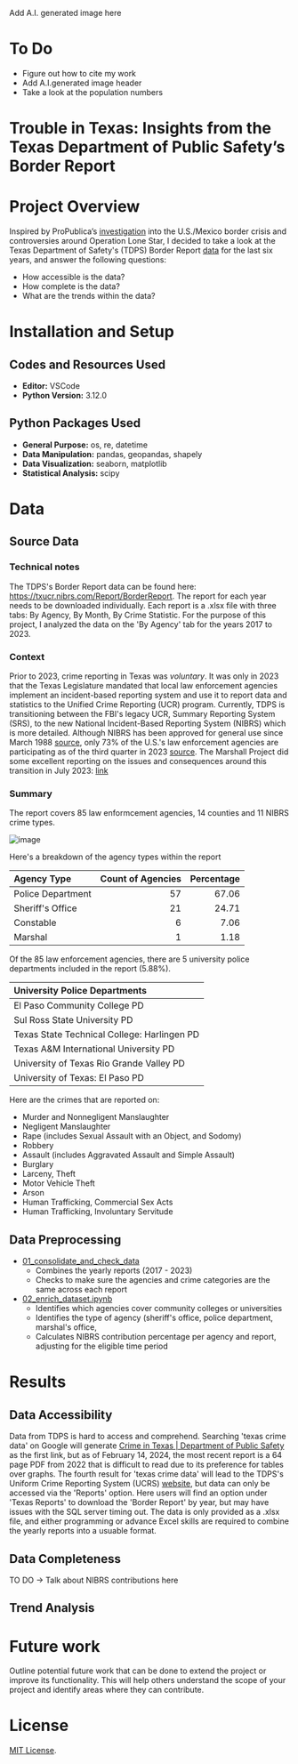 Add A.I. generated image here

# To Do
- Figure out how to cite my work
- Add A.I.generated image header
- Take a look at the population numbers

# Trouble in Texas: Insights from the Texas Department of Public Safety’s Border Report

# Project Overview

Inspired by ProPublica’s [investigation](https://www.propublica.org/article/texas-governor-brags-about-his-border-initiative-the-data-doesnt-back-him-up) into the U.S./Mexico border crisis and controversies around Operation Lone Star, I decided to take a look at the Texas Department of Safety's (TDPS) Border Report [data](https://txucr.nibrs.com/Report/BorderReport) for the last six years, and answer the following questions:

  - How accessible is the data?
  - How complete is the data?
  - What are the trends within the data?

# Installation and Setup

## Codes and Resources Used
- **Editor:**  VSCode
- **Python Version:** 3.12.0

## Python Packages Used
- **General Purpose:** os, re, datetime
- **Data Manipulation:** pandas, geopandas, shapely
- **Data Visualization:** seaborn, matplotlib
- **Statistical Analysis:** scipy

# Data

## Source Data
### Technical notes
The TDPS's Border Report data can be found here: https://txucr.nibrs.com/Report/BorderReport. 
The report for each year needs to be downloaded individually. Each report is a .xlsx file with three tabs: By Agency, By Month, By Crime Statistic. For the purpose of this project, I analyzed the data on the 'By Agency' tab for the years 2017 to 2023.


### Context
Prior to 2023, crime reporting in Texas was _voluntary_. It was only in 2023 that the Texas Legislature mandated that local law enforcement agencies implement an incident-based reporting system and use it to report data and statistics to the Unified Crime Reporting (UCR) program. Currently, TDPS is transitioning between the FBI's legacy UCR, Summary Reporting System (SRS), to the new National Incident-Based Reporting System (NIBRS) which is more detailed. Although NIBRS has been approved for general use since March 1988 [source](https://www2.fbi.gov/ucr/faqs.htm), only 73% of the U.S.'s law enforcement agencies are participating as of the third quarter in 2023 [source](https://cde.ucr.cjis.gov/LATEST/webapp/#/pages/explorer/crime/quarterly). The Marshall Project did some excellent reporting on the issues and consequences around this transition in July 2023: [link](https://www.themarshallproject.org/2023/07/13/fbi-crime-rates-data-gap-nibrs)

### Summary
The report covers 85 law enformcement agencies, 14 counties and 11 NIBRS crime types.

![image](https://github.com/ghgeist/texas_border_data_analysis/assets/22363767/6c896ad8-3317-4b37-a097-ca0cd4207bda)

Here's a breakdown of the agency types within the report

| Agency Type       |   Count of Agencies |   Percentage |
|:------------------|--------------------:|-------------:|
| Police Department |                  57 |        67.06 |
| Sheriff's Office  |                  21 |        24.71 |
| Constable         |                   6 |         7.06 |
| Marshal           |                   1 |         1.18 |


Of the 85 law enforcement agencies, there are 5 university police departments included in the report (5.88%).

| University Police Departments               |
|:--------------------------------------------|
| El Paso Community College PD                |
| Sul Ross State University PD                |
| Texas State Technical College: Harlingen PD |
| Texas A&M International University PD       |
| University of Texas Rio Grande Valley PD    |
| University of Texas: El Paso PD             |

Here are the crimes that are reported on:
* Murder and  Nonnegligent  Manslaughter
* Negligent  Manslaughter
* Rape (includes Sexual Assault with an Object, and Sodomy)
* Robbery
* Assault (includes Aggravated Assault and Simple Assault)
* Burglary
* Larceny, Theft
* Motor Vehicle Theft
* Arson
* Human Trafficking, Commercial  Sex  Acts
* Human  Trafficking, Involuntary  Servitude
  
## Data Preprocessing
- [01_consolidate_and_check_data](https://github.com/ghgeist/texas_border_data_analysis/blob/main/notebooks/01_consolidate_and_check_data.ipynb)
  - Combines the yearly reports (2017 - 2023)
  - Checks to make sure the agencies and crime categories are the same across each report
- [02_enrich_dataset.ipynb](https://github.com/ghgeist/texas_border_data_analysis/blob/main/notebooks/02_enrich_dataset.ipynb)
  - Identifies which agencies cover community colleges or universities
  - Identifies the type of agency (sheriff's office, police department, marshal's office, 
  - Calculates NIBRS contribution percentage per agency and report, adjusting for the eligible time period 

# Results
## Data Accessibility
Data from TDPS is hard to access and comprehend. Searching 'texas crime data' on Google will generate [Crime in Texas | Department of Public Safety](https://www.dps.texas.gov/section/crime-records/crime-texas) as the first link, but as of February 14, 2024, the most recent report is a 64 page PDF from 2022 that is difficult to read due to its preference for tables over graphs. The fourth result for 'texas crime data' will lead to the TDPS's Uniform Crime Reporting System (UCRS) [website](https://txucr.nibrs.com/Home/Index), but data can only be accessed via the 'Reports' option. Here users will find an option under 'Texas Reports' to download the 'Border Report' by year, but may have issues with the SQL server timing out. The data is only provided as a .xlsx file, and either programming or advance Excel skills are required to combine the yearly reports into a usuable format. 

## Data Completeness

TO DO -> Talk about NIBRS contributions here

## Trend Analysis

# Future work
Outline potential future work that can be done to extend the project or improve its functionality. This will help others understand the scope of your project and identify areas where they can contribute.


# License
[MIT License](https://opensource.org/license/mit/).
